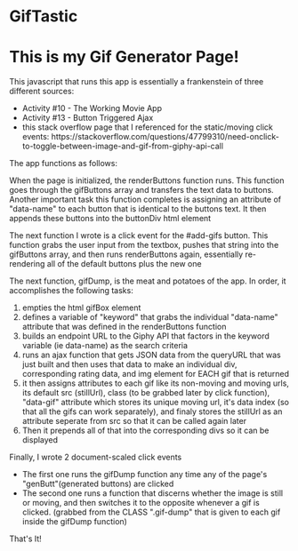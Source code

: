# GifTastic
<h1> This is my Gif Generator Page!</h1>

<p> This javascript that runs this app is essentially a frankenstein of three different sources:<p>
    <ul> 
        <li> Activity #10 - The Working Movie App </li>
        <li> Activity #13 - Button Triggered Ajax </li>
        <li> this stack overflow page that I referenced for the static/moving click events: https://stackoverflow.com/questions/47799310/need-onclick-to-toggle-between-image-and-gif-from-giphy-api-call </li>
    </ul>

<p> The app functions as follows: </p>

<p> When the page is initialized, the renderButtons function runs. This function goes through the gifButtons array and transfers the text data to buttons. Another important task this function completes is assigning an attribute of "data-name" to each button that is identical to the buttons text. It then appends these buttons into the buttonDiv html element <p>

<p> The next function I wrote is a click event for the #add-gifs button. This function grabs the user input from the textbox, pushes that string into the gifButtons array, and then runs renderButtons again, essentially re-rendering all of the default buttons plus the new one<p>

<p> The next function, gifDump, is the meat and potatoes of the app. In order, it accomplishes the following tasks:</p>
    <ol>
        <li> empties the html gifBox element </li>
        <li> defines a variable of "keyword" that grabs the individual "data-name" attribute that was defined in the renderButtons function</li>
        <li> builds an endpoint URL to the Giphy API that factors in the keyword variable (ie data-name) as the search criteria</li>
        <li> runs an ajax function that gets JSON data from the queryURL that was just built and then uses that data to make an individual div, corresponding rating data, and img element for EACH gif that is returned</li>
        <li> it then assigns attributes to each gif like its non-moving and moving urls, its default src (stillUrl), class (to be grabbed later by click function), "data-gif" attribute which stores its unique moving url, it's data index (so that all the gifs can work separately), and finaly stores the stillUrl as an attribute seperate from src so that it can be called again later</li>
        <li> Then it prepends all of that into the corresponding divs so it can be displayed</li>
    </ol>

<p> Finally, I wrote 2 document-scaled click events<p>
<ul>
    <li> The first one runs the gifDump function any time any of the page's "genButt"(generated buttons) are clicked</li>
    <li> The second one runs a function that discerns whether the image is still or moving, and then switches it to the opposite whenever a gif is clicked. (grabbed from the CLASS ".gif-dump" that is given to each gif inside the gifDump function)</li>
</ul>

<p> That's It!</p>

    
    

